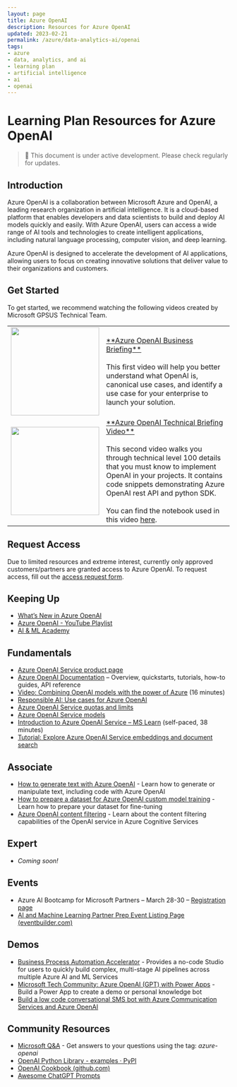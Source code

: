 ```yaml
---
layout: page
title: Azure OpenAI
description: Resources for Azure OpenAI
updated: 2023-02-21
permalink: /azure/data-analytics-ai/openai
tags: 
- azure
- data, analytics, and ai
- learning plan
- artificial intelligence
- ai
- openai
---
```


# Learning Plan Resources for Azure OpenAI

> :memo: This document is under active development. Please check regularly for updates.

## Introduction
Azure OpenAI is a collaboration between Microsoft Azure and OpenAI, a leading research organization in artificial intelligence. 
It is a cloud-based platform that enables developers and data scientists to build and deploy AI models quickly and easily. 
With Azure OpenAI, users can access a wide range of AI tools and technologies to create intelligent applications, including natural language processing, computer vision, and deep learning. 

Azure OpenAI is designed to accelerate the development of AI applications, allowing users to focus on creating innovative solutions that deliver value to their organizations and customers.

## Get Started
To get started, we recommend watching the following videos created by Microsoft GPSUS Technical Team. 

<table>
  <tr>
    <td><a href="https://www.youtube.com/watch?v=FJ0v3apQ2dM"><img src="https://img.youtube.com/vi/FJ0v3apQ2dM/0.jpg" width=200></a></td>
    <td><a href="https://www.youtube.com/watch?v=FJ0v3apQ2dM">**Azure OpenAI Business Briefing**</a><br><br>This first video will help you better understand what OpenAI is, canonical use cases, and identify a use case for your enterprise to launch your solution.</td>
  </tr>
  <tr>
    <td><a href="https://www.youtube.com/watch?v=lHw1tZhXlEo"><img src="https://img.youtube.com/vi/FJ0v3apQ2dM/0.jpg" width=200></a></td>
    <td><a href="https://www.youtube.com/watch?v=lHw1tZhXlEo">**Azure OpenAI Technical Briefing Video**</a><br><br>This second video walks you through technical level 100 details that you must know to implement OpenAI in your projects. It contains code snippets demonstrating Azure OpenAI rest API and python SDK.<br><br>You can find the notebook used in this video <a href="https://github.com/microsoft/PartnerResources/blob/main/assets/openai/AOAI-Technical-Review-codes.ipynb">here</a>.</td>
  </tr>
</table>

## Request Access 
Due to limited resources and extreme interest, currently only approved customers/partners are granted access to Azure OpenAI. 
To request access, fill out the [access request form](https://customervoice.microsoft.com/Pages/ResponsePage.aspx?id=v4j5cvGGr0GRqy180BHbR7en2Ais5pxKtso_Pz4b1_xUOFA5Qk1UWDRBMjg0WFhPMkIzTzhKQ1dWNyQlQCN0PWcu).

## Keeping Up

-	[What’s New in Azure OpenAI](https://learn.microsoft.com/azure/cognitive-services/openai/whats-new)
-	[Azure OpenAI - YouTube Playlist](https://www.youtube.com/watch?v=FJ0v3apQ2dM&list=PL8_VXqhvJI9CNF6Q409mSjh0InP6_GfBg)
-	[AI & ML Academy](https://microsoft.github.io/PartnerResources/skilling/ai-ml-academy)

## Fundamentals

-	[Azure OpenAI Service product page](https://azure.microsoft.com/services/cognitive-services/openai-service/)
-	[Azure OpenAI Documentation](https://learn.microsoft.com/azure/cognitive-services/openai/) – Overview, quickstarts, tutorials, how-to guides, API reference
-	[Video: Combining OpenAI models with the power of Azure](https://learn.microsoft.com/shows/ai-show/build-recap-combining-openai-models-with-the-power-of-azure) (16 minutes)
-	[Responsible AI: Use cases for Azure OpenAI](https://learn.microsoft.com/legal/cognitive-services/openai/transparency-note?context=%2Fazure%2Fcognitive-services%2Fopenai%2Fcontext%2Fcontext)
-	[Azure OpenAI Service quotas and limits]( https://learn.microsoft.com/azure/cognitive-services/openai/quotas-limits?branch=release-azure-openai-preview)
-	[Azure OpenAI Service models](https://learn.microsoft.com/azure/cognitive-services/openai/concepts/models)
-	[Introduction to Azure OpenAI Service – MS Learn](https://learn.microsoft.com/training/modules/explore-azure-openai/) (self-paced, 38 minutes)
-	[Tutorial: Explore Azure OpenAI Service embeddings and document search](https://learn.microsoft.com/azure/cognitive-services/openai/tutorials/embeddings?tabs=command-line)

## Associate

-	[How to generate text with Azure OpenAI](https://learn.microsoft.com/azure/cognitive-services/openai/how-to/completions) - Learn how to generate or manipulate text, including code with Azure OpenAI
-	[How to prepare a dataset for Azure OpenAI custom model training](https://learn.microsoft.com/azure/cognitive-services/openai/how-to/prepare-dataset?source=recommendations) - Learn how to prepare your dataset for fine-tuning
-	[Azure OpenAI content filtering](https://learn.microsoft.com/azure/cognitive-services/openai/concepts/content-filter) - Learn about the content filtering capabilities of the OpenAI service in Azure Cognitive Services

## Expert

- *Coming soon!*

## Events

-	Azure AI Bootcamp for Microsoft Partners – March 28-30 – [Registration page](https://vshow.on24.com/vshow/Azure_Depth/registration/22504)
-	[AI and Machine Learning Partner Prep Event Listing Page (eventbuilder.com)](https://msuspartners.eventbuilder.com/AIMLPartnerPrep)

## Demos

-	[Business Process Automation Accelerator](https://github.com/Azure/business-process-automation) - Provides a no-code Studio for users to quickly build complex, multi-stage AI pipelines across multiple Azure AI and ML Services
-	[Microsoft Tech Community: Azure OpenAI (GPT) with Power Apps](https://techcommunity.microsoft.com/t5/ai-machine-learning-blog/azure-open-ai-gpt-with-power-apps-build-a-power-app-to-create/ba-p/3730864) - Build a Power App to create a demo or personal knowledge bot
-	[Build a low code conversational SMS bot with Azure Communication Services and Azure OpenAI](https://techcommunity.microsoft.com/t5/azure-communication-services/build-a-low-code-conversational-sms-bot-with-azure-communication/ba-p/3749180)

## Community Resources

-	[Microsoft Q&A](https://learn.microsoft.com/answers/tags/387/azure-openai) - Get answers to your questions using the tag: *azure-openai*
-	[OpenAI Python Library - examples · PyPI](https://pypi.org/project/openai/)
-	[OpenAI Cookbook (github.com)](https://github.com/openai/openai-cookbook)
-	[Awesome ChatGPT Prompts](https://prompts.chat/)
